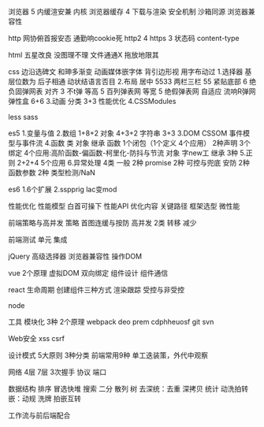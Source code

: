 浏览器 5 内缓渲安兼
内核
浏览器缓存 4
下载与渲染
安全机制 沙箱同源
浏览器兼容性

http
网协俯首报安态
通勤响cookie死
http2 4
https 3
状态码
content-type

html
五星改良 没图理不理 文件通通X 拖放地限其


css
边沿选碑文 和珅多渐变 动画媒体嵌字体
背引边形视 用字布动过
1.选择器
基层位数为 后子相通
动状结语言否目
2.布局
居中 5533
两栏三栏 55
紧贴底部 6 绝负固弹网表
对齐 3 不t弹
等高 5 百列弹表网
等宽 5 绝假弹表网
自适应 流响R弹网
弹性盒 6+6
3.动画
分类 3+3
性能优化
4.CSSModules

less 
sass


es5
1.变量与值
2.数组 1+8+2
对象 4+3+2
字符串 3+3
3.DOM CSSOM 事件模型与事件流
4.函数 类 对象 继承
函数 1个闭包（1个定义 4个应用） 2种声明 3个绑定 4个应用:高阶函数-偏函数-柯里化-防抖与节流
对象 字new工
继承 3种
5.正则 2+2+4 5个应用
6.异常处理 4类
一般 2种
promise 2种 可控与兜底
安防 2种
函数参数 2种 类型检测/NaN


es6
1.6个扩展
2.sspprig lac变mod


性能优化
性能模型 白首可操下
性能API
优化内容
关键路径
框架选型
微性能


前端策略与高并发
策略 首图连缓与按防
高并发 2类 转移 减少


前端测试
单元
集成


jQuery
高级选择器
浏览器兼容性
操作DOM


vue
2个原理 虚拟DOM 双向绑定
组件设计
组件通信


react
生命周期
创建组件三种方式
渲染跟踪
受控与非受控


node


工具
模块化
  3种 2个原理
webpack 
  deo prem 
  cdphheuosf
git svn

Web安全
xss
csrf


设计模式
5大原则 3种分类
前端常用9种 单工迭装策，外代中观察

网络
4层 7层
3次握手
协议 端口

数据结构
排序 冒选快堆
搜索 二分 散列
树
去深统：去重 深拷贝 统计
动洗拍转嵌：动规 洗牌 拍嵌互转


工作流与前后端配合